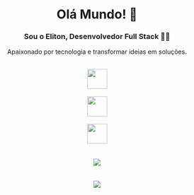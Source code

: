 <div align='center'>
  
# Olá Mundo! 👋 

### Sou o Eliton, Desenvolvedor Full Stack 👨‍💻

Apaixonado por tecnologia e transformar ideias em soluções.

<br>
<div>
  <img style='height: 45px' src="https://skillicons.dev/icons?i=java,typescript,javascript,py,html,css&theme=dark" />
</div>
<br>
<div>
<img style='height: 45px' src="https://skillicons.dev/icons?i=spring,nest,postgres,mysql,mongo,react,tailwind,next&theme=dark" />
</div>
<br>
<div>
<img style='height: 45px' src="https://skillicons.dev/icons?i=docker,linux,bash,git&theme=dark" />
</div>
<br>
<br>

<img align='center' style='max-width: 500px' src="https://github-readme-stats-sigma-five.vercel.app/api/top-langs/?username=elitonrosa&theme=dark&show_icons=true&line_height=40&hide=sass&count_private=true&bg_color=0d1117" />
<br>
<br>
<br>


<img align='center' style='max-width: 500px' src="https://github-readme-stats-sigma-five.vercel.app/api?username=elitonrosa&theme=dark&count_private=true&bg_color=0d1117"/>

</div>
